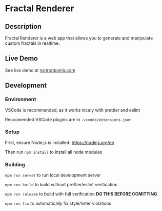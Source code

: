 # Fractal Renderer

## Description

Fractal Renderer is a web app that allows you to generate and manipulate custom fractals in realtime.

## Live Demo

See live demo at [naitronbomb.com](https://www.naitronbomb.com/fractal/)

## Development

### Environment

VSCode is recommended, as it works nicely with prettier and eslint

Reccomended VSCode plugins are in `.vscode/extensions.json`

### Setup

First, ensure Node.js is installed: https://nodejs.org/en

Then run `npm install` to install all node modules

### Building

`npm run server` to run local development server

`npm run build` to build without prettier/eslint verification

`npm run release` to build with full verification **DO THIS BEFORE COMITTING**

`npm run fix` to automatically fix style/linter violations
